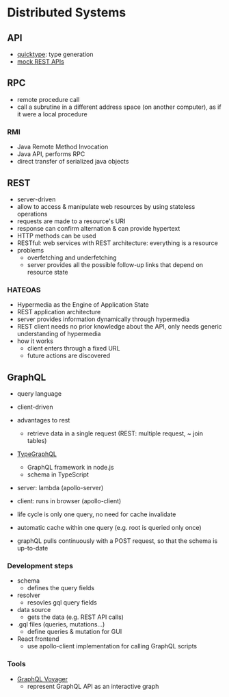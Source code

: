 # Distributed Systems

## API

- [quicktype](https://quicktype.io/): type generation
- [mock REST APIs](https://mockapi.io/)

## RPC

- remote procedure call
- call a subrutine in a different address space (on another computer), as if it were a local procedure

### RMI

- Java Remote Method Invocation
- Java API, performs RPC
- direct transfer of serialized java objects

## REST

- server-driven
- allow to access & manipulate web resources by using stateless operations
- requests are made to a resource's URI
- response can confirm alternation & can provide hypertext
- HTTP methods can be used
- RESTful: web services with REST architecture: everything is a resource
- problems
  - overfetching and underfetching
  - server provides all the possible follow-up links that depend on resource state

### HATEOAS

- Hypermedia as the Engine of Application State
- REST application architecture
- server provides information dynamically through hypermedia
- REST client needs no prior knowledge about the API, only needs generic understanding of hypermedia
- how it works
  - client enters through a fixed URL
  - future actions are discovered

## GraphQL

- query language
- client-driven
- advantages to rest
  - retrieve data in a single request (REST: multiple request, ~ join tables)
- [TypeGraphQL](https://typegraphql.com/)
  - GraphQL framework in node.js
  - schema in TypeScript

- server: lambda (apollo-server)
- client: runs in browser (apollo-client)
- life cycle is only one query, no need for cache invalidate
- automatic cache within one query (e.g. root is queried only once)
- graphQL pulls continuously with a POST request, so that the schema is up-to-date

### Development steps

- schema
  - defines the query fields
- resolver
  - resovles gql query fields
- data source
  - gets the data (e.g. REST API calls)
- .gql files (queries, mutations...)
  - define queries & mutation for GUI
- React frontend
  - use apollo-client implementation for calling GraphQL scripts

### Tools

- [GraphQL Voyager](https://github.com/APIs-guru/graphql-voyager)
  - represent GraphQL API as an interactive graph
